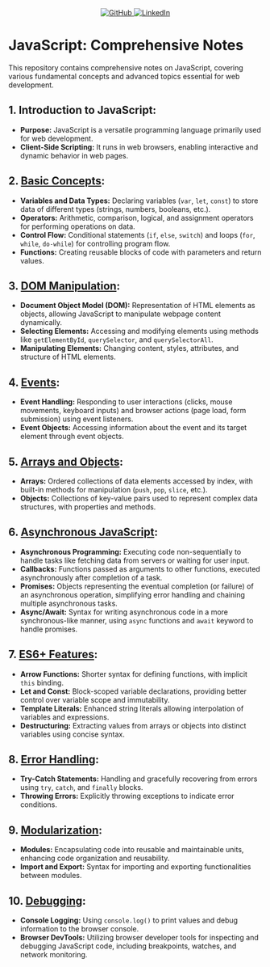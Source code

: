 <div align="center">
  <div id="readme-top">
    <a href="https://github.com/hjenp22?tab=repositories">
      <img src="https://img.shields.io/badge/GitHub-My_Profile-pink?style=for-the-badge&logo=github" alt="GitHub">
    </a>
    <a href="https://www.linkedin.com/in/hjennip">
      <img src="https://img.shields.io/badge/LinkedIn-My_Profile-blue?style=for-the-badge&logo=linkedin&logoColor=white" alt="LinkedIn">
    </a>
  </div>
</div>

# JavaScript: Comprehensive Notes

This repository contains comprehensive notes on JavaScript, covering various fundamental concepts and advanced topics essential for web development.

## 1. Introduction to JavaScript:
- **Purpose:** JavaScript is a versatile programming language primarily used for web development.
- **Client-Side Scripting:** It runs in web browsers, enabling interactive and dynamic behavior in web pages.

## 2. [Basic Concepts](2.%20Basic%20Concepts.md):
- **Variables and Data Types:** Declaring variables (`var`, `let`, `const`) to store data of different types (strings, numbers, booleans, etc.).
- **Operators:** Arithmetic, comparison, logical, and assignment operators for performing operations on data.
- **Control Flow:** Conditional statements (`if`, `else`, `switch`) and loops (`for`, `while`, `do-while`) for controlling program flow.
- **Functions:** Creating reusable blocks of code with parameters and return values.

## 3. [DOM Manipulation](3.%20DOM%20Manipulation.md): 
- **Document Object Model (DOM):** Representation of HTML elements as objects, allowing JavaScript to manipulate webpage content dynamically.
- **Selecting Elements:** Accessing and modifying elements using methods like `getElementById`, `querySelector`, and `querySelectorAll`.
- **Manipulating Elements:** Changing content, styles, attributes, and structure of HTML elements.

## 4. [Events](4.%20Events.md):
- **Event Handling:** Responding to user interactions (clicks, mouse movements, keyboard inputs) and browser actions (page load, form submission) using event listeners.
- **Event Objects:** Accessing information about the event and its target element through event objects.

## 5. [Arrays and Objects](5.%20Arrays%20and%20Objects.md):
- **Arrays:** Ordered collections of data elements accessed by index, with built-in methods for manipulation (`push`, `pop`, `slice`, etc.).
- **Objects:** Collections of key-value pairs used to represent complex data structures, with properties and methods.

## 6. [Asynchronous JavaScript](6.%20Asynchronous%20JavaScript.md):
- **Asynchronous Programming:** Executing code non-sequentially to handle tasks like fetching data from servers or waiting for user input.
- **Callbacks:** Functions passed as arguments to other functions, executed asynchronously after completion of a task.
- **Promises:** Objects representing the eventual completion (or failure) of an asynchronous operation, simplifying error handling and chaining multiple asynchronous tasks.
- **Async/Await:** Syntax for writing asynchronous code in a more synchronous-like manner, using `async` functions and `await` keyword to handle promises.

## 7. [ES6+ Features](7.%20ES6%2B%20Features.md):
- **Arrow Functions:** Shorter syntax for defining functions, with implicit `this` binding.
- **Let and Const:** Block-scoped variable declarations, providing better control over variable scope and immutability.
- **Template Literals:** Enhanced string literals allowing interpolation of variables and expressions.
- **Destructuring:** Extracting values from arrays or objects into distinct variables using concise syntax.

## 8. [Error Handling](8.%20Error%20Handling.md):
- **Try-Catch Statements:** Handling and gracefully recovering from errors using `try`, `catch`, and `finally` blocks.
- **Throwing Errors:** Explicitly throwing exceptions to indicate error conditions.

## 9. [Modularization](9.%20Modularization.md):
- **Modules:** Encapsulating code into reusable and maintainable units, enhancing code organization and reusability.
- **Import and Export:** Syntax for importing and exporting functionalities between modules.

## 10. [Debugging](10.%20Debugging.md):
- **Console Logging:** Using `console.log()` to print values and debug information to the browser console.
- **Browser DevTools:** Utilizing browser developer tools for inspecting and debugging JavaScript code, including breakpoints, watches, and network monitoring.

